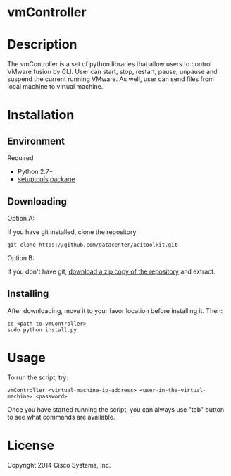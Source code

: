 vmController
====================

# Description

The vmController is a set of python libraries that allow users to control VMware fusion by CLI.
User can start, stop, restart, pause, unpause and suspend the current running VMware. As well, user can send files from local machine to virtual machine.


# Installation

## Environment

Required

* Python 2.7+
* [setuptools package](https://pypi.python.org/pypi/setuptools)

## Downloading

Option A:

If you have git installed, clone the repository

    git clone https://github.com/datacenter/acitoolkit.git

Option B:

If you don't have git, [download a zip copy of the repository](https://github.com/datacenter/vmController/archive/master.zip) and extract.


## Installing

After downloading, move it to your favor location before installing it. Then: 

    cd <path-to-vmController>
    sudo python install.py

# Usage
To run the script, try:
 
    vmController <virtual-machine-ip-address> <user-in-the-virtual-machine> <password>

Once you have started running the script, you can always use "tab" button to see what commands are available.

# License

Copyright 2014 Cisco Systems, Inc.

